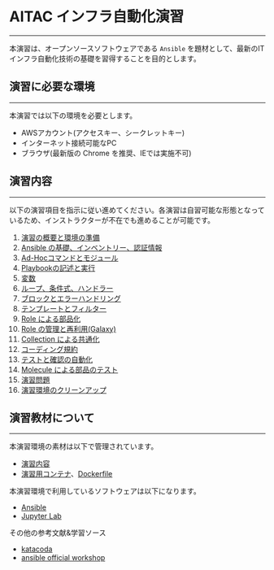 # AITAC インフラ自動化演習
---
本演習は、オープンソースソフトウェアである `Ansible` を題材として、最新のITインフラ自動化技術の基礎を習得することを目的とします。

## 演習に必要な環境
---
本演習では以下の環境を必要とします。

- AWSアカウント(アクセスキー、シークレットキー)
- インターネット接続可能なPC
- ブラウザ(最新版の Chrome を推奨、IEでは実施不可)

## 演習内容
---
以下の演習項目を指示に従い進めてください。各演習は自習可能な形態となっているため、インストラクターが不在でも進めることが可能です。

1. [演習の概要と環境の準備](01_overview_and_prepare_ec2.md)
2. [Ansible の基礎、インベントリー、認証情報](02_inv_cred.md)
3. [Ad-Hocコマンドとモジュール](03_adhoc_modules.md)
4. [Playbookの記述と実行](04_playbook.md)
5. [変数](05_variables.md)
6. [ループ、条件式、ハンドラー](06_loop_condition.md)
7. [ブロックとエラーハンドリング](07_block_reduce.md)
8. [テンプレートとフィルター](08_template.md)
9. [Role による部品化](09_role.md)
10. [Role の管理と再利用(Galaxy)](10_galaxy.md)
11. [Collection による共通化](11_collections.md)
12. [コーディング規約](12_lint.md)
13. [テストと確認の自動化](13_testing.md)
14. [Molecule による部品のテスト](14_molecule.md)
15. [演習問題](50_exercises.md)
16. [演習環境のクリーンアップ](99_finish_ec2.md)

## 演習教材について
---
本演習環境の素材は以下で管理されています。

- [演習内容](https://github.com/irixjp/aitac-automation-handson)
- [演習用コンテナ](https://hub.docker.com/r/irixjp/aitac-automation-jupyter)、[Dockerfile](https://github.com/irixjp/aitac-automation-jupyter-docker)


本演習環境で利用しているソフトウェアは以下になります。

- [Ansible](https://github.com/ansible/ansible)
- [Jupyter Lab](https://github.com/jupyterlab/jupyterlab)


その他の参考文献&学習ソース

- [katacoda](https://www.katacoda.com/irixjp)
- [ansible official workshop](https://github.com/ansible/workshops)
